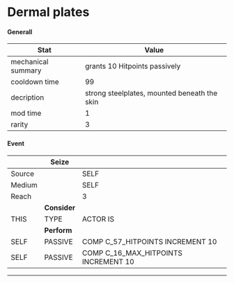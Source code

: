 

# **Dermal plates**


#### **Generall**
| Stat | Value | 
|  --  |  --  | 
| mechanical summary | grants 10 Hitpoints passively | 
| cooldown time | 99 | 
| decription | strong steelplates, mounted beneath the skin | 
| mod time | 1 | 
| rarity | 3 | 



#### **Event**
|  | **Seize** |  | 
|  --  |  --  |  --  | 
| Source |  | SELF | 
| Medium |  | SELF | 
| Reach |  | 3 | 
|  | **Consider** |  | 
| THIS | TYPE | ACTOR IS | 
|  | **Perform** |  | 
| SELF | PASSIVE | COMP C_57_HITPOINTS INCREMENT 10 | 
| SELF | PASSIVE | COMP C_16_MAX_HITPOINTS INCREMENT 10 | 

-----  

